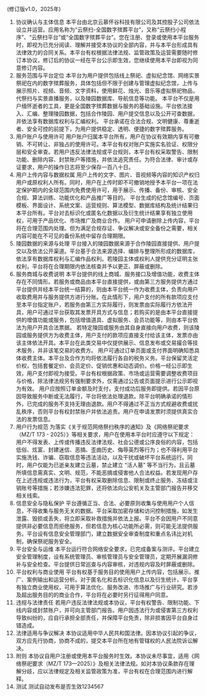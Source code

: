 (修订版v1.0，2025年)
1. 协议确认与主体信息
本平台由北京云慕怀谷科技有限公司及其控股子公司依法设立并运营。应用名称为“云祭扫-全国数字殡葬平台”，又称“云祭扫小程序”、“云祭扫平台”或“全国数字殡葬平台”。您在注册、登录或使用本平台服务时，即视为已充分阅读、理解并接受本协议的全部内容，并与本平台形成具有法律效力的合同关系。本平台有权根据法律法规、监管政策及运营需要随时修订本协议，修订后的协议一经在平台公示即生效，您继续使用本平台即视为同意修订内容。
2. 服务范围与平台定位
本平台为用户提供包括线上祭祀、虚拟纪念馆、网络实景祭祀在内的数字殡葬服务，具体包括但不限于创建与管理虚拟纪念馆，上传与展示照片、视频、音频、文字资料，使用鲜花、烛光、音乐等虚拟祭祀物品，代祭扫与实景直播服务，以及陵园数据库、导航信息等功能。
本平台不仅是用户缅怀逝者的工具，更是全国数字殡葬数据与服务的基础设施。平台依法接入、汇编、整理陵园数据，包括合作陵园、用户提交信息以及公开可查数据，并依法享有数据库权利与汇编权利。
平台承诺在合法合规、文明健康、尊重逝者、安全可控的前提下，为用户提供稳定、透明、便捷的数字殡葬服务。
3. 用户账户与使用许可
用户账户归属本平台所有，用户在协议有效期内享有可撤销、不可转让、非独占的使用许可。本平台有权对账户实施实名验证、权限分层和安全审查。若用户违反法律法规或平台规则，本平台有权采取警告、限制功能、删除内容、封禁账户等措施，并依法追究责任。为符合法律、审计或存证要求，用户的操作日志将至少保存一百八十日。
4. 用户上传内容与数据权属
用户上传的文字、图片、音视频等内容的知识产权归用户或原权利人所有。同时，用户在上传时即不可撤销地授予本平台一项在法定保护期内的全球范围内免费使用许可，用于展示、传播、备份、审核、安全合规、算法训练、功能优化和产品推广等目的。
平台生成的纪念馆编号、页面模板、界面设计、系统文案、运营规则、算法模型、数据库结构及统计结果归本平台所有。平台对去标识化或匿名化数据以及衍生统计结果享有独立使用权，可用于产品优化、市场推广及商业合作。
用户可申请删除上传内容，平台将在合理范围内处理。但为满足合规存证、争议解决或安全备份之需要，相关内容可能在不可见的备份系统中留存合理期限。
5. 陵园数据的来源与处理
平台接入的陵园数据来源于合作陵园直接提供、用户提交以及依法公开渠道。平台基于合法来源选择、编排与整理所形成的数据库，依法享有数据库权利与汇编作品权利。若陵园主体或权利人提供充分证明主张权利，平台将在合理期限内依法核查并予以更正、屏蔽或删除。
6. 服务商城与收费说明
本平台提供的线上商城、服务接口及增值功能，收费主体存在不同情形。若服务或商品由本平台直接提供，或由第三方服务提供方通过平台提供并经本平台统一结算的，则由本平台统一作为收费主体，负责向用户收取费用并与服务提供方进行分账。在此情形下，用户支付的所有款项应支付至本平台指定账户，若服务由第三方实际履行，则发票由实际履行方依法开具，用户可通过平台获取其发票开具方式与信息；若购买的是由本平台直接提供的增值功能或服务，包括增值道具、虚拟服务、会员功能等，则由本平台依法为用户开具合法票据。
若特定陵园或服务由其自身直接向用户收费，则该陵园或服务提供方为收费主体，用户支付的款项应直接支付给该主体，发票亦由该主体依法开具。本平台在此类交易中仅提供展示、信息发布或交易撮合等技术服务，并非该笔交易的收费方。
用户可通过订单页面或支付界面明确知悉具体收费主体。本平台及合作方均将依法履行各自的税务义务。平台保留灵活定价权，包括套餐定价、会员定价、促销优惠和动态调价。价格一经公示即生效，用户支付即视为接受。平台有权根据政策、市场或运营需要调整收费项目与价格，除法律法规另有强制要求外，仅需通过公告或页面提示进行公示即视为有效。
用户应按照订单金额及时支付，支付成功后服务即提供。若因平台原因导致服务中断或无法履行，平台将依法处理退款。除平台明确承诺的情形外，已完成的服务不支持无理由退款。用户不得通过不正当方式规避收费或扰乱秩序，否则平台有权封禁账户并依法追责。用户在申请发票时须提供真实合法的发票信息。
7. 用户行为规范
为落实《关于规范网络祭扫秩序的通知》及《网络祭祀要求（MZ/T 173 - 2025）》等相关要求，用户在使用本平台时应遵守以下规定：
用户不得发表、上传或传播违反法律法规、社会公德或公序良俗的内容，包括低俗、炫富、封建迷信、恶搞、歪曲历史、侮辱英烈等行为；也不得利用平台实施洗钱、诈骗、窃取信息等违法活动，以及干扰或破坏平台系统运行。同时，用户仅能为已逝亲友建立云墓，禁止建立 “活人墓” 等不当行为，且云墓所填信息需真实、文明、规范，不能恶搞或侵害他人合法权益。若发现用户存在上述违规或违法行为，平台有权采取删除信息、限制或终止服务、冻结或注销账号等措施；若涉嫌违法犯罪，还将依法向公安机关及主管部门报告并移交相关线索。
8. 信息安全与隐私保护
平台遵循正当、合法、必要原则收集与使用用户个人信息，不得收集与服务无关的数据。平台采取加密存储和访问控制措施，如发生泄露、毁损或丢失，将立即采取补救措施并依法上报。平台不会因用户不同意提供非必要信息而拒绝服务，但若信息为核心功能所必需，则可能无法提供服务。平台设有信息安全管理部门，建立数据安全审查制度和重点名讳比对机制，确保祭祀服务安全。
9. 平台安全与运维
本平台运行符合网络安全要求，已完成备案与测评。平台建立安全管理制度，设有系统管理员、审核管理员与安全管理员，定期开展漏洞修补与安全检查。平台提供日常巡查与内容审核，对违规内容及时屏蔽或删除。
10. 平台权利与商业使用
平台有权基于服务目的使用用户上传内容，包括展示、推广、案例输出和运营分析。对于匿名化和去标识化信息以及衍生统计，平台享有独立商业使用权，可用于算法优化、服务改进、市场推广与行业研究。若涉及超出服务目的的商业合作，平台将在必要时另行征得用户同意。
11. 违规与法律责任
若用户违反法律法规或本协议，平台有权警告、限制功能、下线内容或封禁账户，并可向主管部门报告。用户因违法行为或侵害第三方权利导致纠纷的，应自行承担全部责任，并保障平台免责，除非损害因平台自身过错造成。
12. 法律适用与争议解决
本协议适用中华人民共和国法律。因本协议引起的争议，双方应先行协商，协商不成的，提交本平台所在地有管辖权的人民法院诉讼解决。
13. 附则
本协议自用户注册或使用本平台服务时生效。本协议未尽事宜，适用《网络祭祀要求（MZ/T 173—2025）》及相关法律法规。如对本协议条款存在理解分歧，应以法律规定及相关监管政策为准，平台有权在合理范围内进行解释。
14. 测试
测试自动发布是否生效1234567
